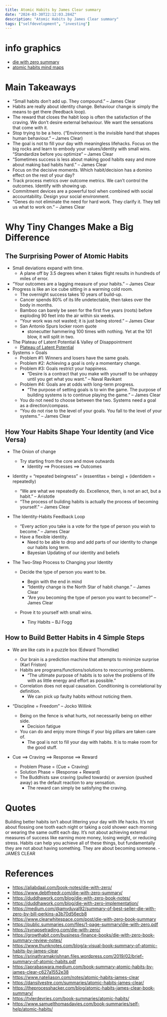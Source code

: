 ```yaml
---
title: Atomic Habits by James Clear summary
date: "2024-03-30T22:12:03.284Z"
description: "Atomic Habits by James Clear summary"
tags: ["selfdevelopment", "investing"]
---
```


# info graphics

- [die with zero summary](./Die-with-Zero-Info-Graphic.jpg)
- [atomic habits mind maps](./atomic_habits-mind-maps.pdf)

# Main Takeaways
- “Small habits don’t add up. They compound.” – James Clear
- Habits are really about identity change. Behaviour change is simply the means to get there (feedback loop).
- The reward that closes the habit loop is often the satisfaction of the craving. We don’t desire external behaviour. We want the sensations that come with it.
- Stop trying to be a hero. (“Environment is the invisible hand that shapes human behaviour.” – James Clear)
- The goal is not to fill your day with meaningless lifehacks. Focus on the big rocks and learn to embody your values/identity with small wins. “Standardize before you optimize” – James Clear
- “Sometimes success is less about making good habits easy and more about making bad habits hard.” – James Clear
- Focus on the decisive moments. Which habit/decision has a domino effect on the rest of your day?
- Track process metrics over outcome metrics. We can’t control the outcomes. Identify with showing up.
- Commitment devices are a powerful tool when combined with social accountability. Design your social environment.
- “Genes do not eliminate the need for hard work. They clarify it. They tell us what to work on.” – James Clear

# Why Tiny Changes Make a Big Difference

## The Surprising Power of Atomic Habits

- Small deviations expand with time.
  - A plane off by 3.5 degrees when it takes flight results in hundreds of miles of error.
- “Your outcomes are a lagging measure of your habits.” – James Clear
- Progress is like an ice cube sitting in a warming cold room.
  - The overnight success takes 10 years of build-up.
  - Cancer spends 80% of its life undetectable, then takes over the body in months.
  - Bamboo can barely be seen for the first five years (roots) before exploding 90 feet into the air within six weeks.
  - “Your work was not wasted; it is just being stored.” – James Clear
  - San Antonio Spurs locker room quote
    - stonecutter hammering 100 times with nothing. Yet at the 101 blow, it will split in two.
- The Plateau of Latent Potential & Valley of Disappointment
  - [Plateau of Latent Potential](./plateau-latent-potential.png)
- Systems > Goals
  - Problem #1: Winners and losers have the same goals.
  - Problem #2: Achieving a goal is only a momentary change.
  - Problem #3: Goals restrict your happiness.
    - “Desire is a contract that you make with yourself to be unhappy until you get what you want.” – Naval Ravikant
  - Problem #4: Goals are at odds with long-term progress.
    - “The purpose of setting goals is to win the game. The purpose of building systems is to continue playing the game.” – James Clear
  - You do not need to choose between the two. Systems need a goal as a direction/compass.
  - “You do not rise to the level of your goals. You fall to the level of your systems.” – James Clear

## How Your Habits Shape Your Identity (and Vice Versa)
- The Onion of change
  - Try starting from the core and move outwards
    - Identity ==> Processes ==> Outcomes

- Identity = “repeated beingness” = (essentitas = being) + (identidem = repeatedly)
  - “We are what we repeatedly do. Excellence, then, is not an act, but a habit.” – Aristotle
  - “The process of building habits is actually the process of becoming yourself.” – James Clear

- The Identity-Habits Feedback Loop
  - “Every action you take is a vote for the type of person you wish to become.” – James Clear
  - Have a flexible identity.
    - Need to be able to drop and add parts of our identity to change our habits long term.
    - Bayesian Updating of our identity and beliefs

- The Two-Step Process to Changing your Identity
  - Decide the type of person you want to be.
    - Begin with the end in mind
    - “Identity change is the North Star of habit change.” – James Clear
    - “Are you becoming the type of person you want to become?” – James Clear

  - Prove it to yourself with small wins.
    - Tiny Habits – BJ Fogg

## How to Build Better Habits in 4 Simple Steps

- We are like cats in a puzzle box (Edward Thorndike)
  - Our brain is a prediction machine that attempts to minimize surprise (Karl Friston)
  - Habits are programs/functions/solutions to reoccurring problems.
    - “The ultimate purpose of habits is to solve the problems of life with as little energy and effort as possible.”
  - Correlation does not equal causation. Conditioning is correlational by definition.
    - We can pick up faulty habits without noticing them.

- “Discipline = Freedom” – Jocko Willink
  - Being on the fence is what hurts, not necessarily being on either side.
    - Decision fatigue
  - You can do and enjoy more things if your big pillars are taken care of.
    - The goal is not to fill your day with habits. It is to make room for the good stuff.

- Cue ==> Craving ==> Response ==> Reward
  - Problem Phase = (Cue + Craving)
  - Solution Phase = (Response + Reward)
  - The Buddhists saw craving (pulled towards) or aversion (pushed away) as the default reaction to any sensation.
    - The reward can simply be satisfying the craving.



# Quotes

Building better habits isn’t about littering your day with life hacks. It’s not about flossing one tooth each night or taking a cold shower each morning or wearing the same outfit each day. It’s not about achieving external measures of success like earning more money, losing weight, or reducing stress. Habits can help you achieve all of these things, but fundamentally they are not about having something. They are about becoming someone. - JAMES CLEAR

# References

- https://aliabdaal.com/book-notes/die-with-zero/
- https://www.debtfreedr.com/die-with-zero-summary/
- https://duddhawork.com/blog/die-with-zero-book-notes/
- https://duddhawork.com/blog/die-with-zero-implementation/
- https://medium.com/@amyduval92/summary-of-best-seller-die-with-zero-by-bill-perkins-a3b70d56ecb8
- https://www.clearwhitespace.com/post/die-with-zero-book-summary
- https://public.summaries.com/files/1-page-summary/die-with-zero.pdf
- https://synapsetrading.com/die-with-zero/
- https://growthabit.com/business-finance-books/die-with-zero-book-summary-review-notes/
- https://www.thunknotes.com/blog/a-visual-book-summary-of-atomic-habits-by-james-clear
- https://srinathramakrishnan.files.wordpress.com/2019/02/brief-summary-of-atomic-habits.pdf
- https://aprabaswara.medium.com/book-summary-atomic-habits-by-james-clear-c627a1552e38
- https://www.nateliason.com/notes/atomic-habits-james-clear
- https://dansilvestre.com/summaries/atomic-habits-james-clear/
- https://theprocesshacker.com/blog/atomic-habits-james-clear-book-summary/
- https://tylerdevries.com/book-summaries/atomic-habits/
- https://www.samuelthomasdavies.com/book-summaries/self-help/atomic-habits/